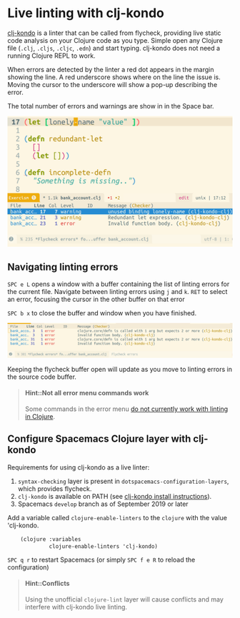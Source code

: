 # Live linting with clj-kondo

[clj-kondo](https://github.com/borkdude/clj-kondo) is a linter that can be called from flycheck, providing live static code analysis on your Clojure code as you type.  Simple open any Clojure file (`.clj`, `.cljs`, `.cljc`, `.edn`) and start typing.  clj-kondo does not need a running Clojure REPL to work.

When errors are detected by the linter a red dot appears in the margin showing the line.  A red underscore shows where on the line the issue is.  Moving the cursor to the underscore will show a pop-up describing the error.

The total number of errors and warnings are show in in the Space bar.

![Spacemacs live lintking - clj-kondo and flycheck errors](/images/spacemacs-clojure-linting-code-marks-and-flycheck-list-errors.png)


## Navigating linting errors

`SPC e L` opens a window with a buffer containing the list of linting errors for the current file. Navigate between linting errors using `j` and `k`. `RET` to select an error, focusing the cursor in the other buffer on that error

`SPC b x` to close the buffer and window when you have finished.

![Spacemacs - Clojure Linting - flycheck list errors](/images/spacemacs-clojure-linting-flycheck-list-errors.png)

Keeping the flycheck buffer open will update as you move to linting errors in the source code buffer.

> #### Hint::Not all error menu commands work
> Some commands in the error menu [do not currently work with linting in Clojure](https://github.com/syl20bnr/spacemacs/issues/12919).

## Configure Spacemacs Clojure layer with clj-kondo

Requirements for using clj-kondo as a live linter:

1. `syntax-checking` layer is present in `dotspacemacs-configuration-layers`, which provides flycheck.
2. `clj-kondo` is available on PATH (see [clj-kondo install instructions](https://github.com/borkdude/clj-kondo/blob/master/doc/install.md)).
3. Spacemacs `develop` branch as of September 2019 or later


Add a variable called `clojure-enable-linters` to the `clojure` with the value 'clj-kondo.

```elisp
    (clojure :variables
             clojure-enable-linters 'clj-kondo)
```

`SPC q r` to restart Spacemacs (or simply `SPC f e R` to reload the configuration)


> #### Hint::Conflicts
> Using the unofficial `clojure-lint` layer will cause conflicts and may interfere with clj-kondo live linting.
